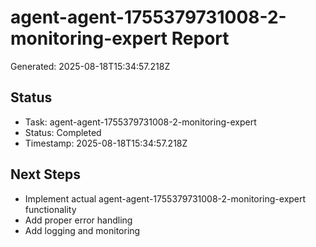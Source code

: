 # agent-agent-1755379731008-2-monitoring-expert Report

Generated: 2025-08-18T15:34:57.218Z

## Status
- Task: agent-agent-1755379731008-2-monitoring-expert
- Status: Completed
- Timestamp: 2025-08-18T15:34:57.218Z

## Next Steps
- Implement actual agent-agent-1755379731008-2-monitoring-expert functionality
- Add proper error handling
- Add logging and monitoring
